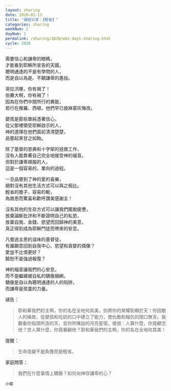 ```yaml
---
layout: sharing
date: 2020-01-13
title: "讀經分享：【輕省】"
categories: sharing
weekNum: 2
dayNum: 1
permalink: /sharing/2020/wk2-day1-sharing.html
cycle: 2020
---
```

  
需要信心和謙卑的眼睛，  
才能看到耶穌所宣告的天國，  
聰明通達的不是有學問的人，  
而是自以為是、不願謙卑的愚拙。  

哥拉汛哪，你有禍了！  
伯賽大啊，你有禍了！  
因為在你們中間所行的異能，  
若行在推羅、西頓，他們早已披麻蒙灰悔改。  

嬰孩是那些單純憑著信心，  
從父那裡領受耶穌啟示的人，  
神的道理在他們面前清清楚楚，  
品嘗起來甘之如飴。  

除了基督的恩典和十字架的拯救工作，  
沒有人能靠著自己完全地接受神的福音。  
但對於謙卑順服的人，  
這是一個容易的、單向的過程。  

一旦品嘗到了神的愛的喜樂，  
絕對沒有其他生活方式可以與之相比。  
輕省的擔子，容易的軛，  
為救恩而驚喜和歡呼讚美感謝主！  

沒有其他的生存方式可以讓我們擺脫疲憊，  
放棄論斷批評和不斷證明自己的私慾，  
放棄自我、金錢、慾望而回歸神的美意，  
真正得到成為耶穌門徒而帶來的安息。  

凡嘗過主恩的滋味的基督徒，  
有誰願意回到自我中心、慾望和貪婪的偶像？  
愛豈不比恨更好？  
饒恕不是強過報復？  

神的福音讓我們的心安息，  
而不是繼續被自私的驕傲捆綁。  
驕傲是自以為聰明通達的人的陷阱，  
而謙卑是孩童的力量。  

禱告：
>耶和華我們的主啊，你的名在全地何其美，你將你的榮耀彰顯於天！你因敵人的緣故，從嬰孩和吃奶的口中建立了能力，使仇敵和報仇的閉口無言。我觀看你指頭所造的天，並你所陳設的月亮星宿，便說：人算什麼，你竟顧念他？世人算什麼，你竟眷顧他？耶和華我們的主啊，你的名在全地何其美！  

提醒：
>生命改變不是負擔而是輕省。  

家庭問答：
>我們在什麼事情上驕傲？如何向神存謙卑的心？  

`小錢`  
